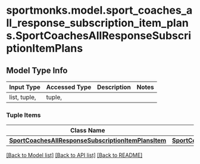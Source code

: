 # sportmonks.model.sport_coaches_all_response_subscription_item_plans.SportCoachesAllResponseSubscriptionItemPlans

## Model Type Info
Input Type | Accessed Type | Description | Notes
------------ | ------------- | ------------- | -------------
list, tuple,  | tuple,  |  | 

### Tuple Items
Class Name | Input Type | Accessed Type | Description | Notes
------------- | ------------- | ------------- | ------------- | -------------
[**SportCoachesAllResponseSubscriptionItemPlansItem**](SportCoachesAllResponseSubscriptionItemPlansItem.md) | [**SportCoachesAllResponseSubscriptionItemPlansItem**](SportCoachesAllResponseSubscriptionItemPlansItem.md) | [**SportCoachesAllResponseSubscriptionItemPlansItem**](SportCoachesAllResponseSubscriptionItemPlansItem.md) |  | 

[[Back to Model list]](../../README.md#documentation-for-models) [[Back to API list]](../../README.md#documentation-for-api-endpoints) [[Back to README]](../../README.md)

